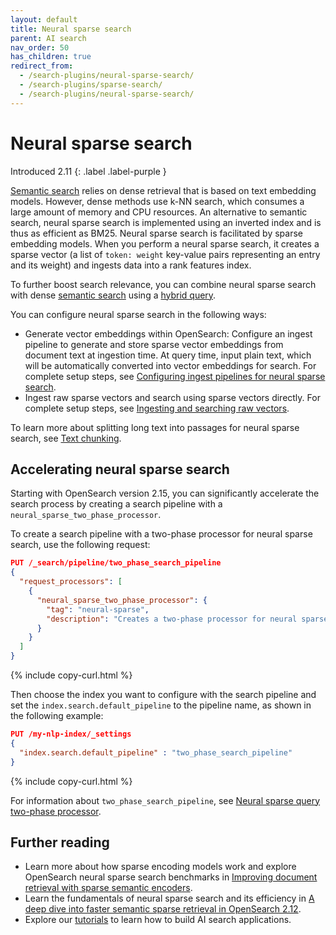 ```yaml
---
layout: default
title: Neural sparse search
parent: AI search
nav_order: 50
has_children: true
redirect_from:
  - /search-plugins/neural-sparse-search/
  - /search-plugins/sparse-search/
  - /search-plugins/neural-sparse-search/
---
```


# Neural sparse search
Introduced 2.11
{: .label .label-purple }

[Semantic search]({{site.url}}{{site.baseurl}}/search-plugins/semantic-search/) relies on dense retrieval that is based on text embedding models. However, dense methods use k-NN search, which consumes a large amount of memory and CPU resources. An alternative to semantic search, neural sparse search is implemented using an inverted index and is thus as efficient as BM25. Neural sparse search is facilitated by sparse embedding models. When you perform a neural sparse search, it creates a sparse vector (a list of `token: weight` key-value pairs representing an entry and its weight) and ingests data into a rank features index.

To further boost search relevance, you can combine neural sparse search with dense [semantic search]({{site.url}}{{site.baseurl}}/search-plugins/semantic-search/) using a [hybrid query]({{site.url}}{{site.baseurl}}/query-dsl/compound/hybrid/).

You can configure neural sparse search in the following ways:

- Generate vector embeddings within OpenSearch: Configure an ingest pipeline to generate and store sparse vector embeddings from document text at ingestion time. At query time, input plain text, which will be automatically converted into vector embeddings for search. For complete setup steps, see [Configuring ingest pipelines for neural sparse search]({{site.url}}{{site.baseurl}}/search-plugins/neural-sparse-with-pipelines/).
- Ingest raw sparse vectors and search using sparse vectors directly. For complete setup steps, see [Ingesting and searching raw vectors]({{site.url}}{{site.baseurl}}/search-plugins/neural-sparse-with-raw-vectors/).

To learn more about splitting long text into passages for neural sparse search, see [Text chunking]({{site.url}}{{site.baseurl}}/search-plugins/text-chunking/).

## Accelerating neural sparse search

Starting with OpenSearch version 2.15, you can significantly accelerate the search process by creating a search pipeline with a `neural_sparse_two_phase_processor`. 

To create a search pipeline with a two-phase processor for neural sparse search, use the following request: 

```json
PUT /_search/pipeline/two_phase_search_pipeline
{
  "request_processors": [
    {
      "neural_sparse_two_phase_processor": {
        "tag": "neural-sparse",
        "description": "Creates a two-phase processor for neural sparse search."
      }
    }
  ]
}
```
{% include copy-curl.html %}

Then choose the index you want to configure with the search pipeline and set the `index.search.default_pipeline` to the pipeline name, as shown in the following example:

```json
PUT /my-nlp-index/_settings 
{
  "index.search.default_pipeline" : "two_phase_search_pipeline"
}
```
{% include copy-curl.html %}

For information about `two_phase_search_pipeline`, see [Neural sparse query two-phase processor]({{site.url}}{{site.baseurl}}/search-plugins/search-pipelines/neural-sparse-query-two-phase-processor/).

## Further reading

- Learn more about how sparse encoding models work and explore OpenSearch neural sparse search benchmarks in [Improving document retrieval with sparse semantic encoders](https://opensearch.org/blog/improving-document-retrieval-with-sparse-semantic-encoders/).
- Learn the fundamentals of neural sparse search and its efficiency in [A deep dive into faster semantic sparse retrieval in OpenSearch 2.12](https://opensearch.org/blog/A-deep-dive-into-faster-semantic-sparse-retrieval-in-OS-2.12/).
- Explore our [tutorials]({{site.url}}{{site.baseurl}}/vector-search/tutorials/) to learn how to build AI search applications. 
